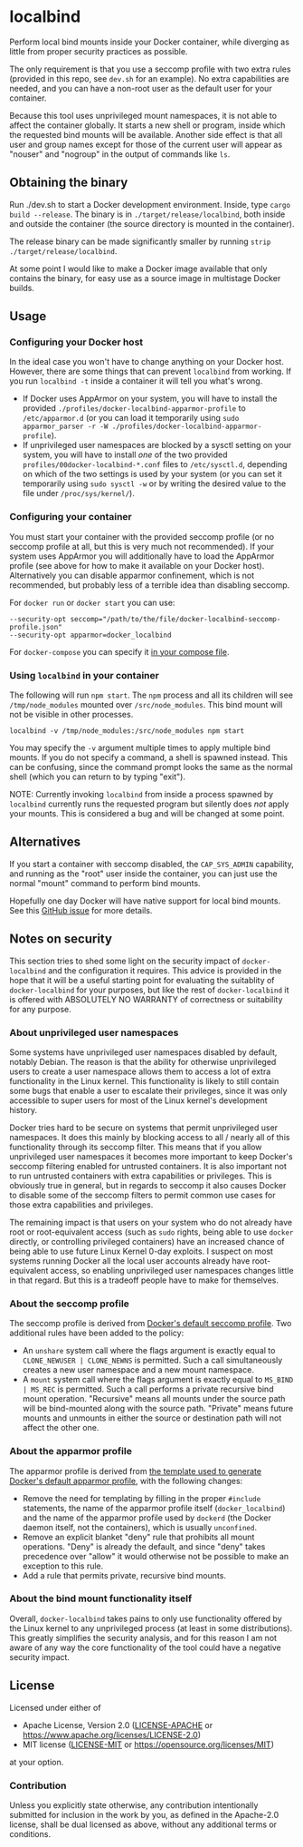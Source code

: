 # localbind

Perform local bind mounts inside your Docker container, while diverging as little from proper security practices as possible.

The only requirement is that you use a seccomp profile with two extra rules (provided in this repo, see `dev.sh` for an example). No extra capabilities are needed, and you can have a non-root user as the default user for your container.

Because this tool uses unprivileged mount namespaces, it is not able to affect the container globally. It starts a new shell or program, inside which the requested bind mounts will be available. Another side effect is that all user and group names except for those of the current user will appear as "nouser" and "nogroup" in the output of commands like `ls`.

## Obtaining the binary

Run ./dev.sh to start a Docker development environment. Inside, type `cargo build --release`. The binary is in `./target/release/localbind`, both inside and outside the container (the source directory is mounted in the container).

The release binary can be made significantly smaller by running `strip ./target/release/localbind`.

At some point I would like to make a Docker image available that only contains the binary, for easy use as a source image in multistage Docker builds.

## Usage

### Configuring your Docker host

In the ideal case you won't have to change anything on your Docker host. However, there are some things that can prevent `localbind` from working. If you run `localbind -t` inside a container it will tell you what's wrong.

- If Docker uses AppArmor on your system, you will have to install the provided `./profiles/docker-localbind-apparmor-profile` to `/etc/apparmor.d` (or you can load it temporarily using `sudo apparmor_parser -r -W ./profiles/docker-localbind-apparmor-profile`).
- If unprivileged user namespaces are blocked by a sysctl setting on your system, you will have to install *one* of the two provided `profiles/00docker-localbind-*.conf` files to `/etc/sysctl.d`, depending on which of the two settings is used by your system (or you can set it temporarily using `sudo sysctl -w` or by writing the desired value to the file under `/proc/sys/kernel/`).

### Configuring your container

You must start your container with the provided seccomp profile (or no seccomp profile at all, but this is very much not recommended). If your system uses AppArmor you will additionally have to load the AppArmor profile (see above for how to make it available on your Docker host). Alternatively you can disable apparmor confinement, which is not recommended, but probably less of a terrible idea than disabling seccomp.

For `docker run` or `docker start` you can use:

```
--security-opt seccomp="/path/to/the/file/docker-localbind-seccomp-profile.json"
--security-opt apparmor=docker_localbind
```

For `docker-compose` you can specify it [in your compose file](https://docs.docker.com/compose/compose-file/#security_opt).

### Using `localbind` in your container

The following will run `npm start`. The `npm` process and all its children will see `/tmp/node_modules` mounted over `/src/node_modules`. This bind mount will not be visible in other processes.

`localbind -v /tmp/node_modules:/src/node_modules npm start`

You may specify the `-v` argument multiple times to apply multiple bind mounts. If you do not specify a command, a shell is spawned instead. This can be confusing, since the command prompt looks the same as the normal shell (which you can return to by typing "exit").

NOTE: Currently invoking `localbind` from inside a process spawned by `localbind` currently runs the requested program but silently does *not* apply your mounts. This is considered a bug and will be changed at some point.

## Alternatives

If you start a container with seccomp disabled, the `CAP_SYS_ADMIN` capability, and running as the "root" user inside the container, you can just use the normal "mount" command to perform bind mounts.

Hopefully one day Docker will have native support for local bind mounts. See this [GitHub issue](https://github.com/moby/moby/issues/39134) for more details.

## Notes on security

This section tries to shed some light on the security impact of `docker-localbind` and the configuration it requires. This advice is provided in the hope that it will be a useful starting point for evaluating the suitablity of `docker-localbind` for your purposes, but like the rest of `docker-localbind` it is offered with ABSOLUTELY NO WARRANTY of correctness or suitability for any purpose.

### About unprivileged user namespaces

Some systems have unprivileged user namespaces disabled by default, notably Debian. The reason is that the ability for otherwise unprivileged users to create a user namespace allows them to access a lot of extra functionality in the Linux kernel. This functionality is likely to still contain some bugs that enable a user to escalate their privileges, since it was only accessible to super users for most of the Linux kernel's development history.

Docker tries hard to be secure on systems that permit unprivileged user namespaces. It does this mainly by blocking access to all / nearly all of this functionality through its seccomp filter. This means that if you allow unprivileged user namespaces it becomes more important to keep Docker's seccomp filtering enabled for untrusted containers. It is also important not to run untrusted containers with extra capabilities or privileges. This is obviously true in general, but in regards to seccomp it also causes Docker to disable some of the seccomp filters to permit common use cases for those extra capabilities and privileges.

The remaining impact is that users on your system who do not already have root or root-equivalent access (such as `sudo` rights, being able to use `docker` directly, or controlling privileged containers) have an increased chance of being able to use future Linux Kernel 0-day exploits. I suspect on most systems running Docker all the local user accounts already have root-equivalent access, so enabling unprivileged user namespaces changes little in that regard. But this is a tradeoff people have to make for themselves.

### About the seccomp profile

The seccomp profile is derived from [Docker's default seccomp profile](https://github.com/moby/moby/blob/master/profiles/seccomp/default.json). Two additional rules have been added to the policy:
- An `unshare` system call where the flags argument is exactly equal to `CLONE_NEWUSER | CLONE_NEWNS` is permitted. Such a call simultaneously creates a new user namespace and a new mount namespace.
- A `mount` system call where the flags argument is exactly equal to `MS_BIND | MS_REC` is permitted. Such a call performs a private recursive bind mount operation. "Recursive" means all mounts under the source path will be bind-mounted along with the source path. "Private" means future mounts and unmounts in either the source or destination path will not affect the other one.

### About the apparmor profile

The apparmor profile is derived from [the template used to generate Docker's default apparmor profile](https://github.com/moby/moby/blob/master/profiles/apparmor/template.go), with the following changes:
- Remove the need for templating by filling in the proper `#include` statements, the name of the apparmor profile itself (`docker_localbind`) and the name of the apparmor profile used by `dockerd` (the Docker daemon itself, not the containers), which is usually `unconfined`.
- Remove an explicit blanket "deny" rule that prohibits all mount operations. "Deny" is already the default, and since "deny" takes precedence over "allow" it would otherwise not be possible to make an exception to this rule.
- Add a rule that permits private, recursive bind mounts.

### About the bind mount functionality itself

Overall, `docker-localbind` takes pains to only use functionality offered by the Linux kernel to any unprivileged process (at least in some distributions). This greatly simplifies the security analysis, and for this reason I am not aware of any way the core functionality of the tool could have a negative security impact.

## License

Licensed under either of

- Apache License, Version 2.0 ([LICENSE-APACHE](LICENSE-APACHE) or <https://www.apache.org/licenses/LICENSE-2.0>)
- MIT license ([LICENSE-MIT](LICENSE-MIT) or <https://opensource.org/licenses/MIT>)

at your option.

### Contribution

Unless you explicitly state otherwise, any contribution intentionally submitted
for inclusion in the work by you, as defined in the Apache-2.0 license, shall be
dual licensed as above, without any additional terms or conditions.
